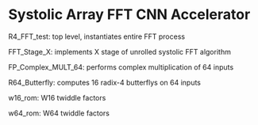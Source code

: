 # Systolic Array FFT CNN Accelerator

R4_FFT_test: top level, instantiates entire FFT process

FFT_Stage_X: implements X stage of unrolled systolic FFT algorithm

FP_Complex_MULT_64: performs complex multiplication of 64 inputs

R64_Butterfly: computes 16 radix-4 butterflys on 64 inputs

w16_rom: W16 twiddle factors

w64_rom: W64 twiddle factors
